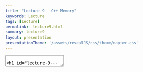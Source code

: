 ```yaml
---
title: "Lecture 9 - C++ Memory"
keywords: Lecture
tags: [Lecture]
permalink:  lecture9.html
summary: lecture9
layout: presentation
presentationTheme: '/assets/revealJS/css/theme/napier.css' 
---
```

<section data-markdown data-separator="^\n---\n$" data-separator-vertical="^\n--\n$">
<textarea data-template>

# Lecture 9 - C/C++ Memory and Resources
### SET09121 - Games Engineering

<br><br>
Leni Le Goff
<br>


School of Computing. Edinburgh Napier University



---

# Recommended Reading

- Game Coding Complete, 4th Edition. McShaffry and Graham.
 - Chapter 3 introduces some ideas.
 - Chapter 8 covers resource management.

![image](assets/images/game_coding_book.jpg) <!-- .element width="30%"  -->


---

# Memory Layout

![image](assets/images/memory_app.png)

---

# Memory Layout (cont.)

- Memory is obviously just one big chunk.
- Addressed from `0x00000000` (0) to `0xFFFFFFFF` (~4 GigaBytes in 32 bit and ~16 ExaBytes in 64 bit systems).
- Memory is separated: stack at the top and the heap at the bottom.
- Jumping around the heap can be a major source of performance reduction, it is more efficient to use the stack or the static memory.

---

# Memory allocation in C++

Depending on how a variable is declared in C++ they will be allocated in a specific part of the memory

```cpp
int x = 10; // Allocated in the static memory.

int main(int argc, char **argv)
{
    static int z = 45; // Allocated on the static memory
   
    int y = 20; // Allocated on the stack.
    
    int *z = new int(30); // Allocated on the heap
    
    delete z;// the heap is managed manually!

    return 0;
}//memory from the stack freed here.
```

---

# Scope

```cpp
void function(int param_scope){
    // Main scope of the function
    int main_scope = 5;
    {
        // Scope A - can see main scope
        int A_scope = 10;
        {
            // Scope B - can see scope A and main
            int B_scope = 20;
        } 
        // B_scope removed from stack
        {
            // Scope C can see scope A and main, Scope B is no longer valid
            int C_scope = 30;
        } 
        // C_scope removed from stack
    } 
    // A_scope removed from stack
} 
// param_scope and main_scope removed from stack
```


---

<!-- .slide: class="split" -->


# Memory Access Times

- The CPU is the fastest when accessing adjacent memory.
- If we jump around things slow down - sometimes dramatically.
- Consider a multi-dimensional array:
    - Access time difference between approach A and C can be 100x.
        - i.e. accessing all members using approach A could be 300ns; approach C 30000ns.

```cpp
int matrix[100][100][100];
// A
matrix[0][0][0] = 0;
matrix[0][0][1] = 1; // 4 byte jump.
// B
matrix[0][0][0] = 0;
matrix[0][1][0] = 1; // 400 byte jump.
// C
matrix[0][0][0] = 0;
matrix[1][0][0] = 1; // 40000 byte jump
```
![image](assets/images/memory_access.png)


---

# Memory Alignment

- The CPU also reads memory in fixed chunks.
- If a value is not aligned to these chunks, extra reads occur.
- Unless you do Weird Stuff with pointers and allocation, this will not be an issue

![image](assets/images/mem-align.jpg) <!-- .element width="95%"  -->

---

# Caches

- Different levels of cache replicate memory closer to the CPU to reduce access time.
- If data is in L1 cache can be accessed in about 0.5ns; main memory about 100ns.

![image](assets/images/mem-cache.png) <!-- .element width="95%"  -->

---

# Stack faster than Heap

- The stack as a preallocated chunck on the memory. So, all the addresses are allocated at the start.
- Variable on the heap needs an address allocated and deallocated at runtime and this is "slow".
- The stack is organised as a LIFO (last in, first out) data structure, so, allocating and deallocating is just a matter of moving a pointer up and down. 
- Because the CPU read things in fixed chunks, the whole stack can be sent to the CPU caches at once, hence faster.



---

# Memory Restrictions
You must consider the limits you have in memory.

 - **stack size** - depends on compiler and OS, can be set. Generally a few MB
 - **thread stack size** -  as above, but normally smaller.
 - **main memory** -  Depends on the RAM size
 - **virtual memory** -  if main memory runs out, the "slow" HDD or SSD are used.


---

# C++ Memory Management

- To allocate and deallocate memory on the heap:
 - `new` :   allocates memory.
 - `delete` :   frees allocated memory.


```cpp
int x = 0 //allocated on the stack
// Allocate a single value
int *x = new int;
// Allocate a single value and initialise
int *y = new int(5);
// Free a value
delete x;
delete y;
```

---

# Construction and Destruction of objects

- Memory allocation and deallocation in C++ calls constructors and destructors.
- Knowing when and what can be important.
- There are a lot of background functions called in C++ you have to be aware of.


```cpp
my_data do_work(my_data d) {
    // Constructor called for x
    my_data x;
    // ...
    // Move constructor called for x
    return x;
} // Destructor called for d and x

int main(int argc, char **argv) {
    // Constructor called for y
    my_data y;
    // Copy constructor called on y
    // Move assignment operator called on return value
    // Destructor called on return value
    my_data z = do_work(y);
    return 0;
} // Destructor called on y and z
```

---

## C++ data format


---

# C-style array

- Arrays in C can be allocated on the stack or the heap.
- An array is just a pointer to memory where the array starts.

```cpp
/*array allocated on the stack 
 *and initialised with brace-enclosed initializer list*/
int tab[3] = {1,2,3}; 

int *tab2 = new int[3]; //allocated on the heap
tab2[0] = 4; //equivalent to *tab2 = 4
tab2[1] = 5; //equivalent to *(tab2 + 1) = 5
tab2[2] = 6; //equivalent to *(tab2 + 2) = 6

//this will print the address of the first entry
std::cout << tab2 << std::endl; 
//this will print the address of the second entry
std::cout << tab2 + 1 << std::endl; 

delete[] tab2; //memory freed like this
```

---

# REMEMBER:

**An array is just a pointer to memory where the array starts!**

This is really important, and can lead to all sorts of bugs if you forget!

![image](assets/images/c-style_array.png)<!-- .element width="80%"  -->


---

# C++ array and vector

- `std::array` is similar to C-style array in term of performance and memory management
- `std::vector` is dynamically sized array. The data are allocated on the heap but managed automatically.
    - reallocation of memory to increase a vector's size is slow!
- if your data can be handled in fixed size array better to use `std::array`

```cpp
#include <array>
#include <vector>

//allocated on the stack
std::array<double,3> a = {0.1,0.4,0.7}; 

//allocated on the heap
std::vector<char> v = {'a','b','c'}
std::vector<char> v2(100,'v'); //100 times 'v'
```

---

# Multidimensional Arrays in C/C++


```cpp
int x[3][3];
std::array<std::array<int, 10>, 10> y;
std::vector<std::vector<int>> z(10);
for (size_t n = 0; n < 10; ++n)
    z[n] = std::vector<int>(10);
```

---

# Other containers of C++

- There are a lot of data containers in c++ that answers different problems
- `std::map<key,value>` contains key/value pairs with unique key.
```cpp
std::map<int,std::string> data;
data[1] = "first"; //insertion
std::cout << data[1] << std::endl; //access
```
- `std::multimap<key,value>` contains key/value pairs with non-unique key
- `std::queue<value>` first-in,first-out (FIFO) container
- `std::stack<value>` last-in,first-out (LIFO) container

https://en.cppreference.com/w/cpp/container.html

---

## Copy or Not Copy

---

# Copying and Pointing

- The main reason we have pointers in C++ is to allow data to be sent around *without duplicating it*.
- For large data objects this is a real problem.
 - Create object of 1MB size.
 - Call function with object - 1MB copy.
- Pointers overcome this problem nicely - a pointer is 4 or 8 bytes (32-bit or 64-bit).
- Pointers also enable data reuse, referencing, and better use of the heap.

---

# Function and reference

**In the case of function handling large data.**

- Input data to a function should be a constant reference
- Ouput data should be a reference
- Returned value will be generally used for error handling
    - Avoid returning heavy data !

```cpp
int function(const Type1& input, Type2& output);
```

```cpp
int get_value(int key, const std::map<int,std::string> &input, 
              std::string& output){ //passing as constant reference will 
    //check if the key exist in the map. If not return 1;
    if(input.find(key) == std::map<int,std::string>::end())
        return 1;
    //if the key exist
    output = input.at(key);
    return 0;
}
std::map<int,std::string> data = ...
std::string value;
if(get_value(20,data,value) == 1)
    std::cerr << "key = 20 is not in the map" << std::endl;
else
    std::cout << value << std::endl;
```

---

# Class and pointers as link to another data

- If an object of type A need access to the data of another object (type B) but does not need to a copy of it. Then you can use a pointer to this object as a link. 
- In the example below, we use `const B *const` which means a *constant pointer to a constant value of type B*. 
So, the class A can neither modify the value of B nor the pointer to B. 
- You can choose what the class A can modify in B. The value? The pointer?

```cpp
class A{
public:
  A(B* link_to_b) _link_to_b(link_to_b){}
private:
    const B *const _link_to_b; // a link to b to work on.
}

B b; //some object of type B
A(&b); //initialise A with the address of b;

```

---

## Important

**Try to use references and pointers where appropriate to avoid copies!**

---

## Smart Pointers


---

# Smart Pointers

- Due to the pattern of allocation, deallocation, and keeping track of resources many programmers created in-house solutions to these problems.
- This led to many implementations of self-managing pointers - "smart pointer" - that would do the work for the programmer.
- The most popular implementation was seen in the Boost C++ libraries - Boost is known as the missing C++ API.
- Eventually smart pointers were standardised and added to the C++11 standard.
- It is now recommended you use smart pointers and not old (raw) pointers as standard.


---

# `shared_ptr`

- The most common smart pointer is `shared_ptr`.
- This pointer counts the references to the resource.
    - This is done by copy construction, destruction, etc.
- It is the closest to the Java and C\# reference type.

```cpp
#include <memory>

{
    // Make shared_ptr
    std::shared_ptr<int> ptr = std::make_shared<int>(5);
    // Can derefence as normal
    int n = *ptr;
    // Can get raw pointer - no counting
    int *x = ptr.get();

    {
        std::shared_ptr ptr2;
        ptr2 = ptr; //copy ptr in ptr2, the counter is increased by one.
    }// ptr2 is freed and counter is decrease by one

    // Counter increased by one in call
    do_work(ptr);
    // End of call, counter decreased by one

}//counter decreased, if counter is at 0 the resource of ptr is freed
```


---

# `unique_ptr`

- `unique_ptr` ensures there is only one owner.
- You cannot copy the pointer, only move it.
- It is faster than `shared_ptr` and you should try and use it as much as possible.


```cpp
#include <memory>

{
    // Make unique_ptr
    std::unique_ptr<int> ptr = std::make_unique<int>(5);
    // Can derefence as normal
    int n = *ptr;
    // Can get raw pointer - no counting
    int *x = ptr.get();

    std::unique_ptr<int> ptr2;
    ptr2 = ptr; //this will produce an error
    ptr.swap(ptr2); //data swap from ptr to ptr2


    // ptr is now nullptr, so no need to free the resource
}// ptr2 is automatically free here
```


---

# Assignment, Copying, and Moving

- **Assignment** is whenever you use the `=` to set an object variable.
- **Copying** is when we create a new object from an existing one.
- **Moving** is like copying, but we move the already allocated resources to the new object. The original becomes empty.
- This is an important concept to understand in general in C++.
- If you want to work at the lowest level of C++ you really need to recognise these behaviours for optimisation purposes.


---

# Memory in Games


---

# RAII

- Resource Acquisition is Initialisation.
    - On object's construction, object acquires resource.
    - On object's destruction, object frees up resource
- But!
    - **Do not** give an entity a resource such as a loaded texture or audio clip.
    - **Do** give an entity a pointer or reference to such a resource.
    - Keep track of resources via central pools (we will look at a resource manager soon).
    - Try to allocate those resources when the object is created (we will discuss this soon).


---

# Data Sharing

- Although referencing is efficient to reduce memory usage, it can be more expensive for memory access.
- It is common to copy data between different contexts to improve efficiency.
- For example having position data in the entity and the physics object.


```cpp
struct world_position {
    vec3 position;
    quat rotation;
};
struct physics {
    vec3 position;
    quat rotation;
    vec3 velocity;
    quat rotation_velocity;
};

Update(){
    trans.position = phys.position;
    trans.rotation = phys.rotation;
```


---

# Resource Management for Games


---

# Game Resource Management

- Games use a lot of resources.
 - Textures can be 100s of MB.
 - 3D model data can be 10s of MB.
 - Sound assets can be 100s of MB.
- We need to avoid loading and unloading these assets all the time.
- We also need to ensure that we only load the assets that are necessary.
- To do this we will use a resource manager.

---

# Resource Manager

- So we need a resource manager in our game.
- Its job:
 - Hide the details of how to load a specific resource.
  - e.g. we just load - we don't need to know the individual calls to load a texture.
 - Manage allocation and deallocation of resources.



---

# Basic Operations

- Our game resource manager needs only a few different operations:
 - `initialise` :   as most of our game engine components will likely have.
 - `load_resource` :   loads and/or retrieves a resource.
 - `unload_resource` :   unloads a loaded resource.
 - `clear_all` :   unloads all loaded resources.
 - `get_resource` : access a reference/pointer to a specific resource 
- That is all.
- Depending on your approach:
 - You can have a singleton with typed loads, unloads, and storage
 - You can have a different resource manager for each type.


---

# Storing Resources

`TextureManager` class with a lookup table `std::map`. The map will have a key, like a label to identify the texture.
```cpp
class TextureManager{
public:
    //renaming of the std::map for more readable code.
    using TextureMap = std::map<std::string, std::shared_ptr<sf::texture>>;
    ...
    bool load_texture(const std::string& file, const std::string& label){
        TextureMap::iterator it = textures.find(label);
        if (it != textures.end()){//if texture already loaded do nothing
            return true;
        } else {//if texture not loaded load it
            // Don't care how this works
            std::shared_ptr<sf::texture> new_texture = 
                std::make_shared<sf::texture>()
            if(new_texture.loadFromFile(file)){
                textures[label] = new_texture;
                return true;//texture loaded
            }
            return false;//texture not loaded
        }
    }
private:
    TextureMap textures;
};
```

---

# Storing Resources (Cont.)

To access the resouces, we will avoid making copies of the resource and instead making a copy of the `shared_ptr`.

```cpp
bool get_texture(const std::string& label, std::shared_ptr& texture){
    TextureMap::iterator it = textures.find(label);
    if(it != textures.end()){
        return false; //texture not in the storage
    }
    texture = it->second;
    return true;
}
```

---

**ALWAYS LOAD YOUR ASSETS AT THE START OF THE GAME/LEVEL!<br />DO NOT DO IT DURING A FRAME!**


---

# Switching Levels

- A resource manager also allows you to manage loading and unloading between levels.
- It works also for the other management components.
- When switching levels:
    - Unload entities.
    - Unload physics resources.
    - Unload assets.
    - Load new assets.
    - Set up new physics.
    - Create new entities.


---

# Summary

- We've covered a lot of ideas today.
- We looked at how memory works in general.
- We looked at how memory is used in C++.
- Techniques to avoid copies.
- The key take away is how we apply this to **manage game resources** and **optimise your implementation**
- You should be able to understand the basic premise of a resource manager, why we need it, and how it operates.
